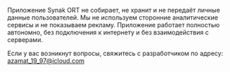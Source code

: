 Приложение Synak ORT не собирает, не хранит и не передаёт личные данные пользователей.
Мы не используем сторонние аналитические сервисы и не показываем рекламу.
Приложение работает полностью автономно, без подключения к интернету и без взаимодействия с серверами.

Если у вас возникнут вопросы, свяжитесь с разработчиком по адресу: azamat_19_97@icloud.com

